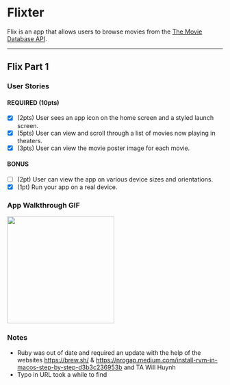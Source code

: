 # Flixter

Flix is an app that allows users to browse movies from the [The Movie Database API](http://docs.themoviedb.apiary.io/#).

---

## Flix Part 1

### User Stories

#### REQUIRED (10pts)
- [x] (2pts) User sees an app icon on the home screen and a styled launch screen.
- [x] (5pts) User can view and scroll through a list of movies now playing in theaters.
- [x] (3pts) User can view the movie poster image for each movie.

#### BONUS
- [ ] (2pt) User can view the app on various device sizes and orientations.
- [x] (1pt) Run your app on a real device.

### App Walkthrough GIF

<img src="http://g.recordit.co/bOQSl9GMJu.gif" width=250><br>

### Notes
- Ruby was out of date and required an update with the help of the websites https://brew.sh/ & https://nrogap.medium.com/install-rvm-in-macos-step-by-step-d3b3c236953b and TA Will Huynh
- Typo in URL took a while to find
